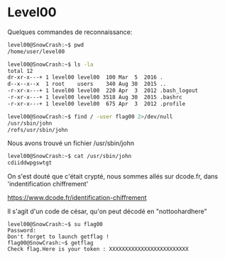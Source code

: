 # Level00

Quelques commandes de reconnaissance:

```bash
level00@SnowCrash:~$ pwd
/home/user/level00
```

```bash
level00@SnowCrash:~$ ls -la
total 12
dr-xr-x---+ 1 level00 level00  100 Mar  5  2016 .
d--x--x--x  1 root    users    340 Aug 30  2015 ..
-r-xr-x---+ 1 level00 level00  220 Apr  3  2012 .bash_logout
-r-xr-x---+ 1 level00 level00 3518 Aug 30  2015 .bashrc
-r-xr-x---+ 1 level00 level00  675 Apr  3  2012 .profile
```

```bash
level00@SnowCrash:~$ find / -user flag00 2>/dev/null
/usr/sbin/john
/rofs/usr/sbin/john
```

Nous avons trouvé un fichier /usr/sbin/john

```bash
level00@SnowCrash:~$ cat /usr/sbin/john
cdiiddwpgswtgt
```

On s'est douté que c'était crypté,
nous sommes allés sur dcode.fr, 
dans 'indentification chiffrement'

https://www.dcode.fr/identification-chiffrement

Il s'agit d'un code de césar, qu'on peut décodé en
"nottoohardhere"

```
level00@SnowCrash:~$ su flag00
Password: 
Don't forget to launch getflag !
flag00@SnowCrash:~$ getflag
Check flag.Here is your token : XXXXXXXXXXXXXXXXXXXXXXXXX
```
